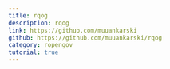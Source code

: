 ```yaml
---
title: rqog
description: rqog
link: https://github.com/muuankarski
github: https://github.com/muuankarski/rqog
category: ropengov
tutorial: true
---
```

